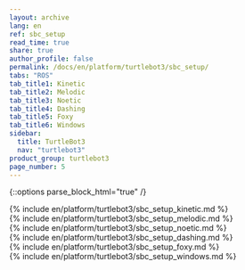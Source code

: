 ```yaml
---
layout: archive
lang: en
ref: sbc_setup
read_time: true
share: true
author_profile: false
permalink: /docs/en/platform/turtlebot3/sbc_setup/
tabs: "ROS"
tab_title1: Kinetic
tab_title2: Melodic
tab_title3: Noetic
tab_title4: Dashing
tab_title5: Foxy
tab_title6: Windows
sidebar:
  title: TurtleBot3
  nav: "turtlebot3"
product_group: turtlebot3
page_number: 5
---
```


<!--[dummy Header 1]>
  <h1 id="dummy"><a href="#dummy">Dummy</a></h1>
<![end dummy Header 1]-->

<div style="counter-reset: h1 3"></div>
<div style="counter-reset: h2 1"></div>

{::options parse_block_html="true" /}

<section data-id="{{ page.tab_title1 }}" class="tab_contents">
{% include en/platform/turtlebot3/sbc_setup_kinetic.md %}
</section>

<section data-id="{{ page.tab_title2 }}" class="tab_contents">
{% include en/platform/turtlebot3/sbc_setup_melodic.md %}
</section>

<section data-id="{{ page.tab_title3 }}" class="tab_contents">
{% include en/platform/turtlebot3/sbc_setup_noetic.md %}
</section>

<section data-id="{{ page.tab_title4 }}" class="tab_contents">
{% include en/platform/turtlebot3/sbc_setup_dashing.md %}
</section>

<section data-id="{{ page.tab_title5 }}" class="tab_contents">
{% include en/platform/turtlebot3/sbc_setup_foxy.md %}
</section>

<section data-id="{{ page.tab_title6 }}" class="tab_contents">
{% include en/platform/turtlebot3/sbc_setup_windows.md %}
</section>
